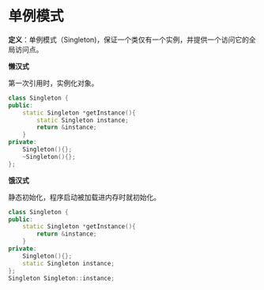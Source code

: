 # 单例模式

**定义**：单例模式（Singleton)，保证一个类仅有一个实例，并提供一个访问它的全局访问点。

**懒汉式**

第一次引用时，实例化对象。

```c++
class Singleton {
public:
    static Singleton *getInstance(){
        static Singleton instance;
        return &instance;
    }
private:
    Singleton(){};
    ~Singleton(){};
};
```



**饿汉式**

静态初始化，程序启动被加载进内存时就初始化。

```c++
class Singleton {
public:
    static Singleton *getInstance(){
        return &instance;
    }
private:
    Singleton(){};
    static Singleton instance;
};
Singleton Singleton::instance;
```



